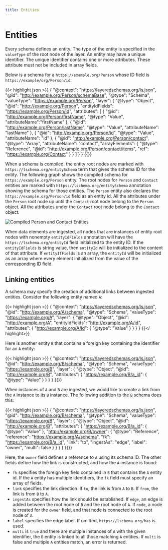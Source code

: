 ```yaml
---
title: Entities
---
```


# Entities

Every schema defines an entity. The type of the entity is specified in
the `valueType` of the root node of the layer. An entity may have a
unique identifier. The unique identifier contains one or more
attributes. These attribute must not be included in array fields.

Below is a schema for a `https://example.org/Person` whose ID field is
`https://example/org/Person/id`:

{{< highlight json >}}
{
    "@context": "https://layeredschemas.org/ls.json",
    "@id": "http://example.org/Person/schemaBase",
    "@type": "Schema",
    "valueType": "https://example.org/Person",
    "layer": {
        "@type": "Object",
        "@id": "http://example.org/Person",
        "entityIdFields": "https://example.org/Person/id",
        "attributes": [
            {
                "@id": "http://example.org/Person/firstName",
                "@type": "Value",
                "attributeName":"firstName"
            },
            {
                "@id": "http://example.org/Person/lastName",
                "@type": "Value",
                "attributeName": "lastName"
            },
            {
                "@id": "http://example.org/Person/id",
                "@type": "Value",
                "attributeName": "id"
            },
            {
                "@id": "http://example.org/Person/contact",
                "@type": "Array",
                "attributeName": "contact",
                "arrayElements": {
                    "@type": "Reference",
                    "@id": "http://example.org/Person/contact/items",
                    "ref": "https://example.org/Contact"
                }
            }
        ]
    }
}
{{</highlight>}}

When a schema is compiled. the entity root nodes are marked with
`https://lschema.org/entitySchema` term that gives the schema ID for
the entity. The following graph shows the compiled schema for
`https://example.org/Person` entity. The root nodes for `Person` and
`Contact` entities are marked with `https://lschema.org/entitySchema`
annotation showing the schema for those entities. The `Person` entity
also declares the `https://example.org/Person/id` field as an entity
id. All the attributes under the `Person` root node up until the
`Contact` root node belong to the `Person` object. All the attributes
under the `Contact` root node belong to the `Contact` object.

![Compiled Person and Contact Entities](person_compiled.png)

When data elements are ingested, all nodes that are instances of
entity root nodes with nonempty `entityIdFields` annotation will have
the `https://lschema.org/entityId` field initialized to the entity
ID. If the `entityIdFields` is string value, then `entityId` will be
initialized to the content of that attribute. If `entityIfFields` is an
array, the `entityId` will be initialized as an array where every
element initialized from the value of the corresponding ID field.

## Linking entities

A schema may specify the creation of additional links between ingested
entities. Consider the following entity named `A`:

{{< highlight json >}}
{
    "@context": "https://layeredschemas.org/ls.json",
    "@id": "http://example.org/A/schema",
    "@type": "Schema",
    "valueType": "https://example.org/A",
    "layer": {
        "@type": "Object",
        "@id": "http://example.org/A",
        "entityIdFields": "http://example.org/A/id",
        "attributes": {
            "http://example.org/A/id": {
               "@type": "Value"
            }
        }
    }
}
{{</ highlight>}}

Here is another entity `B` that contains a foreign key containing the
identifier for an `A` entity:

{{< highlight json >}}
{
    "@context": "https://layeredschemas.org/ls.json",
    "@id": "http://example.org/B/schema",
    "@type": "Schema",
    "valueType": "https://example.org/B",
    "layer": {
        "@type": "Object",
        "@id": "http://example.org/B",
        "attributes": {
            "https://example.org/B/a_id": {
              "@type": "Value"
            }
        }
    }
}
{{</highlight>}}

When instances of `A` and `B` are ingested, we would like to create a
link from the `A` instance to its `B` instance. The following addition
to the `B` schema does this:

{{< highlight json >}}
{
    "@context": "https://layeredschemas.org/ls.json",
    "@id": "http://example.org/B/schema",
    "@type": "Schema",
    "valueType": "https://example.org/B",
    "layer": {
        "@type": "Object",
        "@id": "http://example.org/B",
        "attributes": {
            "https://example.org/B/a_id": {
              "@type": "Value"
            },
            "http://example.org/B/owner": {
                "@type": "Reference",
                "reference": "https://example.org/A/schema",
                "fk": "https://example.org/B/a_id",
                "link": "to",
                "ingestAs": "edge",
                "label": "owner",
                "multi": false
           }
        }
    }
}
{{</highlight>}}

Here, the `owner` field defines a reference to `A` using its schema
ID. The other fields define how the link is constructed, and how the
`A` instance is found:

  * `fk` specifies the foreign key field contained in `B` that
    contains the `A` entity id. If the `A` entity has multiple
    identifiers, the `fk` field must specify an array of fields.
  * `link` specifies the link direction. If `to`, the link is from `A`
    to `B`. If `from`, the link is from `B` to `A`.
  * `ingestAs` specifies how the link should be established. If
    `edge`, an edge is added between the root node of `B` and the root
    node of `A`. If `node`, a node is created for the `owner` field,
    and that node is connected to the root node of `A`.
  * `label` specifies the edge label. If omitted,
    `https://lschema.org/has` is used.
  * `multi` is `true` and there are multiple instances of `A` with the
    given identifier, the `B` entity is linked to all those matching
    `A` entities. If `multi` is false and multiple `A` entities match,
    an error is returned.
